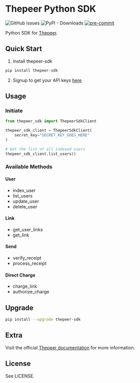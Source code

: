 # Thepeer Python SDK

![GitHub issues](https://img.shields.io/github/issues/Emmarex/thepeer-sdk-python)
![PyPI - Downloads](https://img.shields.io/pypi/dm/thepeer-sdk)
[![pre-commit](https://img.shields.io/badge/pre--commit-enabled-brightgreen?logo=pre-commit&logoColor=white)](https://github.com/pre-commit/pre-commit)

Python SDK for [Thepeer](https://thepeer.co/).

## Quick Start

1. Install thepeer-sdk

```bash
pip install thepeer-sdk
```

2. Signup to get your API keys [here](https://dashboard.thepeer.co/login)

## Usage


### Initiate
```python
from thepeer_sdk import ThepeerSdkClient

thepeer_sdk_client = ThepeerSdkClient(
    secret_key="SECRET_KEY_GOES_HERE"
)

# Get the list of all indexed users
thepeer_sdk_client.list_users()
```

### Available Methods
#### User
- index_user
- list_users
- update_user
- delete_user

#### Link
- get_user_links
- get_link

#### Send
- verify_receipt
- process_receipt

#### Direct Charge
- charge_link
- authorize_charge

## Upgrade

```bash
pip install --upgrade thepeer-sdk
```

## Extra

Visit the official [Thepeer documentation](https://docs.thepeer.co/) for more information.


## License
See LICENSE.
